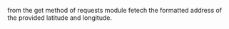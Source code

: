 from the get method of requests  module fetech the formatted address of the provided latitude and longitude.
